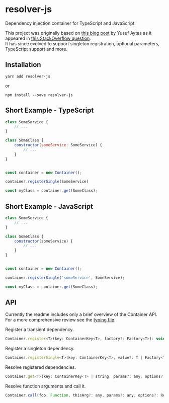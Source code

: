# resolver-js
Dependency injection container for TypeScript and JavaScript.

This project was originally based on [this blog post](http://www.yusufaytas.com/dependency-injection-in-javascript/) by Yusuf Aytas as it appeared in [this StackOverflow question](https://stackoverflow.com/questions/20058391/javascript-dependency-injection).  
It has since evolved to support singleton registration, optional parameters, TypeScript support and more.

## Installation

```shell
yarn add resolver-js
```

or

```shell
npm install --save resolver-js
```

## Short Example - TypeScript

```javascript
class SomeService {
    // ...
}

class SomeClass {
    constructor(someService: SomeService) {
        // ...
    }
}


const container = new Container();

container.registerSingle(SomeService)

const myClass = container.get(SomeClass);
```

## Short Example - JavaScript

```javascript
class SomeService {
    // ...
}

class SomeClass {
    constructor(someService) {
        // ...
    }
}


const container = new Container();

container.registerSingle('someService', SomeService);

const myClass = container.get(SomeClass);
```

## API

Currently the readme includes only a brief overview of the Container API. For a more comprehensive review see the [typing file](https://github.com/alonrbar/resolver-js/blob/master/dist/index.d.ts).

Register a transient dependency.

```javascript
Container.register<T>(key: ContainerKey<T>, factory?: Factory<T>): void;
```

Register a singleton dependency.

```javascript
Container.registerSingle<T>(key: ContainerKey<T>, value?: T | Factory<T>): void;
```

Resolve registered dependencies.

```javascript
Container.get<T>(key: ContainerKey<T> | string, params?: any, options?: ResolveOptions): T;
```

Resolve function arguments and call it.

```javascript
Container.call(foo: Function, thisArg?: any, params?: any, options?: ResolveOptions): any;
```
